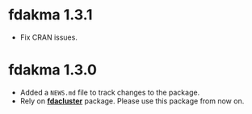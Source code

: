 # fdakma 1.3.1

* Fix CRAN issues.

# fdakma 1.3.0

* Added a `NEWS.md` file to track changes to the package.
* Rely on [**fdacluster**](https://astamm.github.io/fdacluster/) package. Please use this package from now on.

